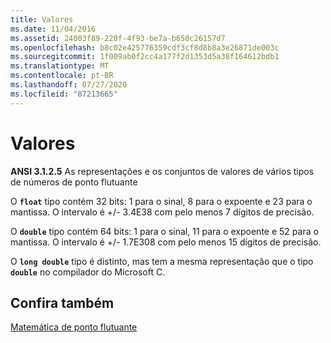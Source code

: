 ```yaml
---
title: Valores
ms.date: 11/04/2016
ms.assetid: 24003f89-220f-4f93-be7a-b650c26157d7
ms.openlocfilehash: b8c02e425776359cdf3cf8d8b8a3e26871de003c
ms.sourcegitcommit: 1f009ab0f2cc4a177f2d1353d5a38f164612bdb1
ms.translationtype: MT
ms.contentlocale: pt-BR
ms.lasthandoff: 07/27/2020
ms.locfileid: "87213665"
---
```

# <a name="values"></a>Valores

**ANSI 3.1.2.5** As representações e os conjuntos de valores de vários tipos de números de ponto flutuante

O **`float`** tipo contém 32 bits: 1 para o sinal, 8 para o expoente e 23 para o mantissa. O intervalo é +/- 3.4E38 com pelo menos 7 dígitos de precisão.

O **`double`** tipo contém 64 bits: 1 para o sinal, 11 para o expoente e 52 para o mantissa. O intervalo é +/- 1.7E308 com pelo menos 15 dígitos de precisão.

O **`long double`** tipo é distinto, mas tem a mesma representação que o tipo **`double`** no compilador do Microsoft C.

## <a name="see-also"></a>Confira também

[Matemática de ponto flutuante](../c-language/floating-point-math.md)
